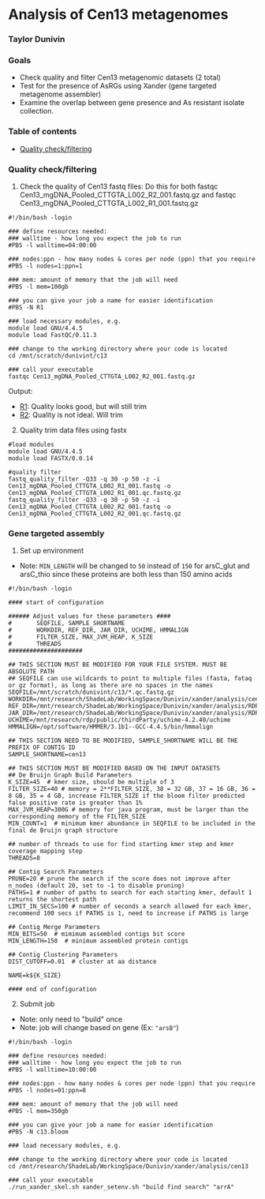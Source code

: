 # Analysis of Cen13 metagenomes
### Taylor Dunivin

### Goals
* Check quality and filter Cen13 metagenomic datasets (2 total)
* Test for the presence of AsRGs using Xander (gene targeted metagenome assembler)
* Examine the overlap between gene presence and As resistant isolate collection. 

### Table of contents
* [Quality check/filtering](https://github.com/ShadeLab/Arsenic_Growth_Analysis/blob/master/As_metaG/Analysis_notes.md#quality-check/filtering)


### Quality check/filtering
1. Check the quality of Cen13 fastq files: Do this for both fastqc Cen13_mgDNA_Pooled_CTTGTA_L002_R2_001.fastq.gz and fastqc Cen13_mgDNA_Pooled_CTTGTA_L002_R1_001.fastq.gz
```
#!/bin/bash -login
 
### define resources needed:
### walltime - how long you expect the job to run
#PBS -l walltime=04:00:00
 
### nodes:ppn - how many nodes & cores per node (ppn) that you require
#PBS -l nodes=1:ppn=1
 
### mem: amount of memory that the job will need
#PBS -l mem=100gb
 
### you can give your job a name for easier identification
#PBS -N R1
 
### load necessary modules, e.g.
module load GNU/4.4.5
module load FastQC/0.11.3
 
### change to the working directory where your code is located
cd /mnt/scratch/dunivint/c13
 
### call your executable
fastqc Cen13_mgDNA_Pooled_CTTGTA_L002_R2_001.fastq.gz
```

Output: 
* [R1](https://github.com/ShadeLab/Arsenic_Growth_Analysis/blob/master/As_metaG/data/Cen13_mgDNA_Pooled_CTTGTA_L002_R1_001_fastqc.html): Quality looks good, but will still trim
* [R2](https://github.com/ShadeLab/Arsenic_Growth_Analysis/blob/master/As_metaG/data/Cen13_mgDNA_Pooled_CTTGTA_L002_R2_001_fastqc.html): Quality is not ideal. Will trim

2. Quality trim data files using fastx
```
#load modules
module load GNU/4.4.5
module load FASTX/0.0.14

#quality filter
fastq_quality_filter -Q33 -q 30 -p 50 -z -i Cen13_mgDNA_Pooled_CTTGTA_L002_R1_001.fastq -o Cen13_mgDNA_Pooled_CTTGTA_L002_R1_001.qc.fastq.gz
fastq_quality_filter -Q33 -q 30 -p 50 -z -i Cen13_mgDNA_Pooled_CTTGTA_L002_R2_001.fastq -o Cen13_mgDNA_Pooled_CTTGTA_L002_R2_001.qc.fastq.gz
```

### Gene targeted assembly
1. Set up environment 
* Note: `MIN_LENGTH` will be changed to `50` instead of `150` for arsC_glut and arsC_thio since these proteins are both less than 150 amino acids
```
#!/bin/bash -login

#### start of configuration

###### Adjust values for these parameters ####
#       SEQFILE, SAMPLE_SHORTNAME
#       WORKDIR, REF_DIR, JAR_DIR, UCHIME, HMMALIGN
#       FILTER_SIZE, MAX_JVM_HEAP, K_SIZE
#       THREADS
#####################

## THIS SECTION MUST BE MODIFIED FOR YOUR FILE SYSTEM. MUST BE ABSOLUTE PATH
## SEQFILE can use wildcards to point to multiple files (fasta, fataq or gz format), as long as there are no spaces in the names
SEQFILE=/mnt/scratch/dunivint/c13/*.qc.fastq.gz
WORKDIR=/mnt/research/ShadeLab/WorkingSpace/Dunivin/xander/analysis/cen13
REF_DIR=/mnt/research/ShadeLab/WorkingSpace/Dunivin/xander/analysis/RDPTools/Xander_assembler
JAR_DIR=/mnt/research/ShadeLab/WorkingSpace/Dunivin/xander/analysis/RDPTools
UCHIME=/mnt/research/rdp/public/thirdParty/uchime-4.2.40/uchime
HMMALIGN=/opt/software/HMMER/3.1b1--GCC-4.4.5/bin/hmmalign

## THIS SECTION NEED TO BE MODIFIED, SAMPLE_SHORTNAME WILL BE THE PREFIX OF CONTIG ID
SAMPLE_SHORTNAME=cen13

## THIS SECTION MUST BE MODIFIED BASED ON THE INPUT DATASETS
## De Bruijn Graph Build Parameters
K_SIZE=45  # kmer size, should be multiple of 3
FILTER_SIZE=40 # memory = 2**FILTER_SIZE, 38 = 32 GB, 37 = 16 GB, 36 = 8 GB, 35 = 4 GB, increase FILTER_SIZE if the bloom filter predicted false positive rate is greater than 1%
MAX_JVM_HEAP=300G # memory for java program, must be larger than the corresponding memory of the FILTER_SIZE
MIN_COUNT=1  # minimum kmer abundance in SEQFILE to be included in the final de Bruijn graph structure

## number of threads to use for find starting kmer step and kmer coverage mapping step
THREADS=8

## Contig Search Parameters
PRUNE=20 # prune the search if the score does not improve after n_nodes (default 20, set to -1 to disable pruning)
PATHS=1 # number of paths to search for each starting kmer, default 1 returns the shortest path
LIMIT_IN_SECS=100 # number of seconds a search allowed for each kmer, recommend 100 secs if PATHS is 1, need to increase if PATHS is large 

## Contig Merge Parameters
MIN_BITS=50  # mimimum assembled contigs bit score
MIN_LENGTH=150  # minimum assembled protein contigs

## Contig Clustering Parameters
DIST_CUTOFF=0.01  # cluster at aa distance 

NAME=k${K_SIZE}

#### end of configuration
```

2. Submit job
* Note: only need to "build" once
* Note: job will change based on gene (Ex: `"arsB"`)
```
#!/bin/bash -login
 
### define resources needed:
### walltime - how long you expect the job to run
#PBS -l walltime=10:00:00
 
### nodes:ppn - how many nodes & cores per node (ppn) that you require
#PBS -l nodes=01:ppn=8
 
### mem: amount of memory that the job will need
#PBS -l mem=350gb
 
### you can give your job a name for easier identification
#PBS -N c13.bloom
 
### load necessary modules, e.g.
 
### change to the working directory where your code is located
cd /mnt/research/ShadeLab/WorkingSpace/Dunivin/xander/analysis/cen13
 
### call your executable
./run_xander_skel.sh xander_setenv.sh "build find search" "arrA"
```



